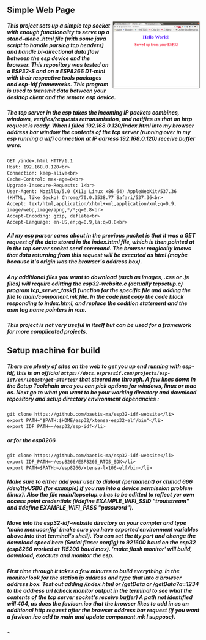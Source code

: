 ## Simple Web Page
<img align="right" width="45%" height="30%" src="helloworld.png"></img>
##### This project sets up a simple tcp socket with enough functionality to serve up a stand-alone .html file (with some java script to handle parsing tcp headers) and handle bi-directional data flow between the esp device and the browser.  This repository was tested on a ESP32-S and on a ESP8266 D1-mini with their respective tools packages and esp-idf frameworks. This program is used to transmit data between your desktop client and the remote esp device.
##### The tcp server in the esp takes the incoming IP packets combines, windows, verifies/requests retransmission, and notifies us that an http request is ready.  When I filled 192.168.0.120/index.html into my browser address bar window the contents of the tcp server (running over in my esp running a wifi connection at IP adrress 192.168.0.120) receive buffer were:
```
GET /index.html HTTP/1.1
Host: 192.168.0.120<br>
Connection: keep-alive<br>
Cache-Control: max-age=0<br>
Upgrade-Insecure-Requests: 1<br>
User-Agent: Mozilla/5.0 (X11; Linux x86_64) AppleWebKit/537.36
(KHTML, like Gecko) Chrome/70.0.3538.77 Safari/537.36<br>
Accept: text/html,application/xhtml+xml,application/xml;q=0.9,
image/webp,image/apng,*/*;q=0.8<br>
Accept-Encoding: gzip, deflate<br>
Accept-Language: en-US,en;q=0.9,la;q=0.8<br>
```
##### All my esp parser cares about in the previous packet is that it was a GET request of the data stored in the index.html file, which is then pointed at in the tcp server socket send command. The browser magically knows that data returning from this request will be executed as html (maybe because it's origin was the browser's address box).  
##### Any additional files you want to download (such as images, .css or .js files) will require editting the esp32-website.c (actually tcpsetup.c) program tcp_server_task() function for the specific file and adding the file to main/component.mk file. In the code just copy the code block responding to index.html, and replace the codition statement and the asm tag name pointers in rom.
##### This project is not very useful in itself but can be used for a framework for more complicated projects.
## Setup machine for build
##### There are plenty of sites on the web to get you up end running with esp-idf, this is an official `https://docs.espressif.com/projects/esp-idf/en/latest/get-started/` that steered me through. A few lines down in the Setup Toolchain area you can pick options for windows, linux or mac os.  Next go to what you want to be your working directory and download repository and setup directory environment depenancies : 
```
git clone https://github.com/baetis-ma/esp32-idf-website</li>
export PATH="$PATH:$HOME/esp32/xtensa-esp32-elf/bin"</li>
export IDF_PATH=~/esp32/esp-idf</li>
```
##### or for the esp8266
```
git clone https://github.com/baetis-ma/esp32-idf-website</li>
export IDF_PATH=~/esp8266/ESP8266_RTOS_SDK</li>
export PATH=$PATH:~/esp8266/xtensa-lx106-elf/bin</li>
```
##### Make sure to either add your user to dialout (permanent) or chmod 666 /dev/ttyUSB0 (for example) if you run into a device permission problem (linux). Also the file main/tcpsetup.c has to be editted to reflect yor own access point credentials (#define EXAMPLE_WIFI_SSID "troutstream" and #define EXAMPLE_WIFI_PASS "password").
##### Move into the esp32-idf-website directory on your compter and type 'make menuconfig' (make sure you have exported environment variables above into that terminal's shell).  You can set the tty port and change the download speed here (Serial flaser config) to 921600 baud on the esp32 (esp8266 worked at 115200 baud max). 'make flash monitor' will build, download, exectute and monitor the esp.
##### First time through it takes a few minutes to build everything.  In the monitor look for the station ip address and type that into a browser address box.  Test out adding /index.html or /getData or /getData?a=1234 to the address url (check monitor output in the terminal to see what the contents of the tcp server socket's receive buffer)  A path not identified will 404, as does the favicon.ico that the browser likes to add in as an additional http request after the browser address bar request (if you want a favicon.ico add to main and update component.mk I suppose).
~                                                                                                                              

